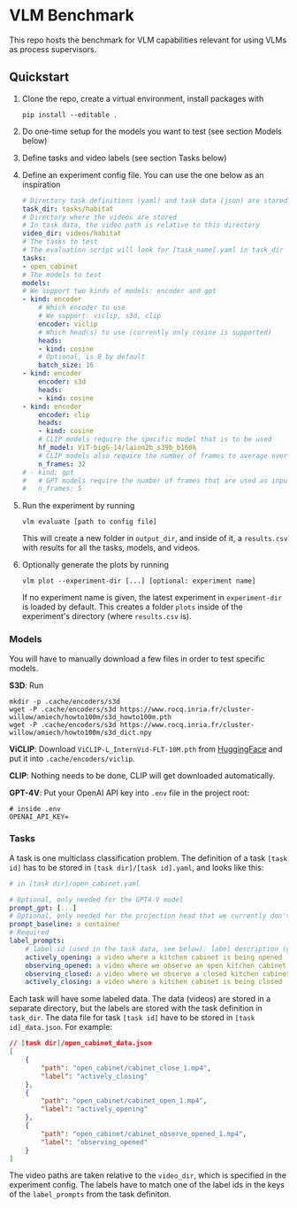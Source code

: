 # VLM Benchmark

This repo hosts the benchmark for VLM capabilities relevant for using VLMs as process supervisors.

## Quickstart

1. Clone the repo, create a virtual environment, install packages with

    ```shell
    pip install --editable .
    ```

2. Do one-time setup for the models you want to test (see section Models below)
3. Define tasks and video labels (see section Tasks below)
4. Define an experiment config file. You can use the one below as an inspiration
    ```yaml
    # Directory task definitions (yaml) and task data (json) are stored
    task_dir: tasks/habitat
    # Directory where the videos are stored
    # In task data, the video path is relative to this directory
    video_dir: videos/habitat
    # The tasks to test
    # The evaluation script will look for [task_name].yaml in task_dir
    tasks:
    - open_cabinet
    # The models to test
    models:
    # We support two kinds of models: encoder and gpt
    - kind: encoder
        # Which encoder to use
        # We support: viclip, s3d, clip
        encoder: viclip
        # Which head(s) to use (currently only cosine is supported)
        heads:
        - kind: cosine
        # Optional, is 8 by default
        batch_size: 16
    - kind: encoder
        encoder: s3d
        heads:
        - kind: cosine
    - kind: encoder
        encoder: clip
        heads:
        - kind: cosine
        # CLIP models require the specific model that is to be used
        hf_model: ViT-bigG-14/laion2b_s39b_b160k
        # CLIP models also require the number of frames to average over
        n_frames: 32
    # - kind: gpt
    #   # GPT models require the number of frames that are used as input
    #   n_frames: 5
    ```
5. Run the experiment by running
    ```shell
    vlm evaluate [path to config file]
    ```
    This will create a new folder in `output_dir`, and inside of it, a `results.csv` with results for all the tasks, models, and videos.

6. Optionally generate the plots by running
    ```shell
    vlm plot --experiment-dir [...] [optional: experiment name]
    ```
    If no experiment name is given, the latest experiment in `experiment-dir` is loaded by default. This creates a folder `plots` inside of the experiment's directory (where `results.csv` is).


### Models

You will have to manually download a few files in order to test specific models.

**S3D**: Run

```shell
mkdir -p .cache/encoders/s3d
wget -P .cache/encoders/s3d https://www.rocq.inria.fr/cluster-willow/amiech/howto100m/s3d_howto100m.pth
wget -P .cache/encoders/s3d https://www.rocq.inria.fr/cluster-willow/amiech/howto100m/s3d_dict.npy
```

**ViCLIP**: Download `ViCLIP-L_InternVid-FLT-10M.pth` from [HuggingFace](https://huggingface.co/OpenGVLab/ViCLIP/tree/main) and put it into `.cache/encoders/viclip`.

**CLIP**: Nothing needs to be done, CLIP will get downloaded automatically.

**GPT-4V**: Put your OpenAI API key into `.env` file in the project root:

```shell
# inside .env
OPENAI_API_KEY=
```

### Tasks

A task is one multiclass classification problem. The definition of a task `[task id]` has to be stored in `[task dir]/[task id].yaml`, and looks like this:

```yaml
# in [task dir]/open_cabinet.yaml

# Optional, only needed for the GPT4-V model
prompt_gpt: [...]
# Optional, only needed for the projection head that we currently don't support
prompt_baseline: a container
# Required
label_prompts:
    # label id (used in the task data, see below): label description (given to the evaluation head / to gpt as a part of the prompt)
    actively_opening: a video where a kitchen cabinet is being opened
    observing_opened: a video where we observe an open kitchen cabinet
    observing_closed: a video where we observe a closed kitchen cabinet
    actively_closing: a video where a kitchen cabinet is being closed
```

Each task will have some labeled data. The data (videos) are stored in a separate directory, but the labels are stored with the task definition in `task_dir`. The data file for task `[task id]` have to be stored in `[task id]_data.json`. For example:

```json
// [task dir]/open_cabinet_data.json
[
    {
        "path": "open_cabinet/cabinet_close_1.mp4",
        "label": "actively_closing"
    },
    {
        "path": "open_cabinet/cabinet_open_1.mp4",
        "label": "actively_opening"
    },
    {
        "path": "open_cabinet/cabinet_observe_opened_1.mp4",
        "label": "observing_opened"
    }
]
```

The video paths are taken relative to the `video_dir`, which is specified in the experiment config. The labels have to match one of the label ids in the keys of the `label_prompts` from the task definiton.

